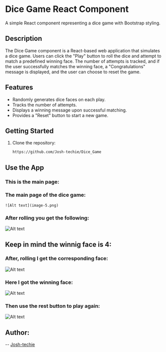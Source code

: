 # Dice Game React Component

A simple React component representing a dice game with Bootstrap styling.

## Description

The Dice Game component is a React-based web application that simulates a dice game. Users can click the "Play" button to roll the dice and attempt to match a predefined winning face. The number of attempts is tracked, and if the user successfully matches the winning face, a "Congratulations" message is displayed, and the user can choose to reset the game.

## Features

- Randomly generates dice faces on each play.
- Tracks the number of attempts.
- Displays a winning message upon successful matching.
- Provides a "Reset" button to start a new game.

## Getting Started

1. Clone the repository:

   ```bash
   https://github.com/Josh-techie/Dice_Game
    ```

## Use the  App

### This is the main page:
### The main page of the dice game:
    ![Alt text](image-5.png)

### After rolling you get the following:
   ![Alt text](image-1.png)

## Keep in mind the winnig face is 4:

### After, rolling I get the corresponding face: 
   ![Alt text](image-2.png)

### Here I got the winning face:
   ![Alt text](image-3.png)

### Then use the rest button to play again:
   ![Alt text](image-4.png)

## Author:
-- [Josh-techie](https://github.com/Josh-techie)